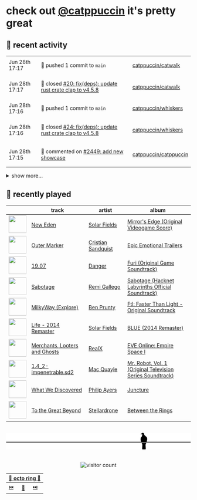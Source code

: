 # check out [@catppuccin](https://github.com/catppuccin) it's pretty great

## 📅 recent activity

<!-- SCRIPT:REPLACE:GITHUB -->
<table>
<tbody>
<tr>
<td><span title='2024-06-28T17:17:35+00:00'>Jun 28th 17:17</span></td>
<td>

🚢 pushed 1 commit to `main`

</td>
<td>

[catppuccin/catwalk](https://github.com/catppuccin/catwalk)

</td>
</tr>
<tr>
<td><span title='2024-06-28T17:17:34+00:00'>Jun 28th 17:17</span></td>
<td>

🎉 closed [#20: fix(deps): update rust crate clap to v4.5.8](https://github.com/catppuccin/catwalk/pull/20)

</td>
<td>

[catppuccin/catwalk](https://github.com/catppuccin/catwalk)

</td>
</tr>
<tr>
<td><span title='2024-06-28T17:16:31+00:00'>Jun 28th 17:16</span></td>
<td>

🚢 pushed 1 commit to `main`

</td>
<td>

[catppuccin/whiskers](https://github.com/catppuccin/whiskers)

</td>
</tr>
<tr>
<td><span title='2024-06-28T17:16:31+00:00'>Jun 28th 17:16</span></td>
<td>

🎉 closed [#24: fix(deps): update rust crate clap to v4.5.8](https://github.com/catppuccin/whiskers/pull/24)

</td>
<td>

[catppuccin/whiskers](https://github.com/catppuccin/whiskers)

</td>
</tr>
<tr>
<td><span title='2024-06-28T17:15:54+00:00'>Jun 28th 17:15</span></td>
<td>

💬 commented on [#2449: add new showcase](https://github.com/catppuccin/catppuccin/pull/2449)

</td>
<td>

[catppuccin/catppuccin](https://github.com/catppuccin/catppuccin)

</td>
</tr>
</tbody>
</table>

<details>
<summary>show more...</summary>
<table>
<tbody>
<tr>
<td><span title='2024-06-28T17:15:39+00:00'>Jun 28th 17:15</span></td>
<td>

🚢 pushed 1 commit to `main`

</td>
<td>

[catppuccin/catppuccin](https://github.com/catppuccin/catppuccin)

</td>
</tr>
<tr>
<td><span title='2024-06-28T17:15:39+00:00'>Jun 28th 17:15</span></td>
<td>

🎉 closed [#2449: add new showcase](https://github.com/catppuccin/catppuccin/pull/2449)

</td>
<td>

[catppuccin/catppuccin](https://github.com/catppuccin/catppuccin)

</td>
</tr>
<tr>
<td><span title='2024-06-28T17:15:33+00:00'>Jun 28th 17:15</span></td>
<td>

🔍 reviewed [#2449: add new showcase](https://github.com/catppuccin/catppuccin/pull/2449)

</td>
<td>

[catppuccin/catppuccin](https://github.com/catppuccin/catppuccin)

</td>
</tr>
<tr>
<td><span title='2024-06-28T17:08:08+00:00'>Jun 28th 17:08</span></td>
<td>

🚢 pushed 1 commit to `main`

</td>
<td>

[catppuccin/catppuccin](https://github.com/catppuccin/catppuccin)

</td>
</tr>
<tr>
<td><span title='2024-06-28T17:08:08+00:00'>Jun 28th 17:08</span></td>
<td>

🎉 closed [#2448: chore(ports.yml): add suckless icon for dmenu](https://github.com/catppuccin/catppuccin/pull/2448)

</td>
<td>

[catppuccin/catppuccin](https://github.com/catppuccin/catppuccin)

</td>
</tr>
<tr>
<td><span title='2024-06-28T17:08:03+00:00'>Jun 28th 17:08</span></td>
<td>

🔍 reviewed [#2448: chore(ports.yml): add suckless icon for dmenu](https://github.com/catppuccin/catppuccin/pull/2448)

</td>
<td>

[catppuccin/catppuccin](https://github.com/catppuccin/catppuccin)

</td>
</tr>
<tr>
<td><span title='2024-06-28T08:58:57+00:00'>Jun 28th 08:58</span></td>
<td>

✅ closed [#2390: sent](https://github.com/catppuccin/catppuccin/issues/2390)

</td>
<td>

[catppuccin/catppuccin](https://github.com/catppuccin/catppuccin)

</td>
</tr>
<tr>
<td><span title='2024-06-28T08:58:57+00:00'>Jun 28th 08:58</span></td>
<td>

🚢 pushed 1 commit to `main`

</td>
<td>

[catppuccin/catppuccin](https://github.com/catppuccin/catppuccin)

</td>
</tr>
<tr>
<td><span title='2024-06-28T08:58:56+00:00'>Jun 28th 08:58</span></td>
<td>

🎉 closed [#2447: docs: add catppuccin/sent](https://github.com/catppuccin/catppuccin/pull/2447)

</td>
<td>

[catppuccin/catppuccin](https://github.com/catppuccin/catppuccin)

</td>
</tr>
<tr>
<td><span title='2024-06-27T16:27:36+00:00'>Jun 27th 16:27</span></td>
<td>

🚢 pushed 1 commit to `main`

</td>
<td>

[catppuccin/python](https://github.com/catppuccin/python)

</td>
</tr>
<tr>
<td><span title='2024-06-27T16:27:35+00:00'>Jun 27th 16:27</span></td>
<td>

🎉 closed [#55: chore(deps): update dependency ruff to ^0.5.0](https://github.com/catppuccin/python/pull/55)

</td>
<td>

[catppuccin/python](https://github.com/catppuccin/python)

</td>
</tr>
<tr>
<td><span title='2024-06-25T09:46:56+00:00'>Jun 25th 09:46</span></td>
<td>

💬 commented on [#2443: KiCad](https://github.com/catppuccin/catppuccin/issues/2443)

</td>
<td>

[catppuccin/catppuccin](https://github.com/catppuccin/catppuccin)

</td>
</tr>
<tr>
<td><span title='2024-06-25T09:46:06+00:00'>Jun 25th 09:46</span></td>
<td>

🚢 pushed 1 commit to `main`

</td>
<td>

[catppuccin/python](https://github.com/catppuccin/python)

</td>
</tr>
<tr>
<td><span title='2024-06-25T09:46:06+00:00'>Jun 25th 09:46</span></td>
<td>

🎉 closed [#54: chore(deps): update dependency mypy to v1.10.1](https://github.com/catppuccin/python/pull/54)

</td>
<td>

[catppuccin/python](https://github.com/catppuccin/python)

</td>
</tr>
<tr>
<td><span title='2024-06-25T09:45:42+00:00'>Jun 25th 09:45</span></td>
<td>

🚢 pushed 1 commit to `main`

</td>
<td>

[catppuccin/whiskers](https://github.com/catppuccin/whiskers)

</td>
</tr>
</tbody>
</table>
</details>
<!-- SCRIPT:REPLACE:GITHUB -->

## 🎵 recently played

<!-- SCRIPT:REPLACE:SPOTIFY -->
| | track | artist | album |
| - | - | - | - |
| <img src="https://i.scdn.co/image/ab67616d0000485184ffaa884f1344f916f87299" width="48" height="48"> | [New Eden](https://open.spotify.com/track/2PPYju7plOgEz4KzP3d58k) | [Solar Fields](https://open.spotify.com/artist/7GyhmlEy51sGUE09A5AWzc) | [Mirror's Edge (Original Videogame Score)](https://open.spotify.com/track/2PPYju7plOgEz4KzP3d58k) |
| <img src="https://i.scdn.co/image/ab67616d0000485115499cca2ef8e6f2633bde52" width="48" height="48"> | [Outer Marker](https://open.spotify.com/track/1qBUGBLEj5lOxPsdsRvuh0) | [Cristian Sandquist](https://open.spotify.com/artist/4dfT6LAAiSHImDThoC6YHQ) | [Epic Emotional Trailers](https://open.spotify.com/track/1qBUGBLEj5lOxPsdsRvuh0) |
| <img src="https://i.scdn.co/image/ab67616d000048519ab84cdf4fa3f991708f7001" width="48" height="48"> | [19.07](https://open.spotify.com/track/445Tdyge4wC6Qr7wosq5OY) | [Danger](https://open.spotify.com/artist/2o3U0ld93tHYowkoari4Vi) | [Furi (Original Game Soundtrack)](https://open.spotify.com/track/445Tdyge4wC6Qr7wosq5OY) |
| <img src="https://i.scdn.co/image/ab67616d0000485198f7ef1ad3c368da599e39da" width="48" height="48"> | [Sabotage](https://open.spotify.com/track/0kRJYEUxXNV7d0M2b9Xtq0) | [Remi Gallego](https://open.spotify.com/artist/2YCiWcvmE3XwOGJODpSeZ3) | [Sabotage (Hacknet Labyrinths Official Soundtrack)](https://open.spotify.com/track/0kRJYEUxXNV7d0M2b9Xtq0) |
| <img src="https://i.scdn.co/image/ab67616d00004851771656be2fd0cc9c38fee74c" width="48" height="48"> | [MilkyWay (Explore)](https://open.spotify.com/track/4iO6QiHMJUr6Mh1L17BMar) | [Ben Prunty](https://open.spotify.com/artist/546MXGKJRNfO5to1oqkfqe) | [Ftl: Faster Than Light - Original Soundtrack](https://open.spotify.com/track/4iO6QiHMJUr6Mh1L17BMar) |
| <img src="https://i.scdn.co/image/ab67616d00004851819a19737519a138f0d704a8" width="48" height="48"> | [Life - 2014 Remaster](https://open.spotify.com/track/79XmPxthsnr13QeZ2wHqGh) | [Solar Fields](https://open.spotify.com/artist/7GyhmlEy51sGUE09A5AWzc) | [BLUE (2014 Remaster)](https://open.spotify.com/track/79XmPxthsnr13QeZ2wHqGh) |
| <img src="https://i.scdn.co/image/ab67616d000048514848a540f13bac099e17cd0b" width="48" height="48"> | [Merchants, Looters and Ghosts](https://open.spotify.com/track/3OvCOEUX3QOEQB4LTAMACs) | [RealX](https://open.spotify.com/artist/1aLuZVV6aLieO1lki9Kco0) | [EVE Online: Empire Space I](https://open.spotify.com/track/3OvCOEUX3QOEQB4LTAMACs) |
| <img src="https://i.scdn.co/image/ab67616d000048513f7642827e423f57b5bfc723" width="48" height="48"> | [1.4_2-impenetrable.sd2](https://open.spotify.com/track/2O0z8cMBuPnaHkicodw8K5) | [Mac Quayle](https://open.spotify.com/artist/3HLApxqtvULlffnRnW88O8) | [Mr. Robot, Vol. 1 (Original Television Series Soundtrack)](https://open.spotify.com/track/2O0z8cMBuPnaHkicodw8K5) |
| <img src="https://i.scdn.co/image/ab67616d00004851a4c2f696c6444946c6ce54e0" width="48" height="48"> | [What We Discovered](https://open.spotify.com/track/66oDm1f5ZK3C7Vzr0bMGJx) | [Philip Ayers](https://open.spotify.com/artist/1IJx884XVtl5mWZhINoRSj) | [Juncture](https://open.spotify.com/track/66oDm1f5ZK3C7Vzr0bMGJx) |
| <img src="https://i.scdn.co/image/ab67616d0000485113e80b4ca1802528e0f601e9" width="48" height="48"> | [To the Great Beyond](https://open.spotify.com/track/5JO3m49Zjc0XGYygM15piJ) | [Stellardrone](https://open.spotify.com/artist/5WUuOv4NOeXvCzjQnmKqTA) | [Between the Rings](https://open.spotify.com/track/5JO3m49Zjc0XGYygM15piJ) |

<!-- SCRIPT:REPLACE:SPOTIFY -->

<br>

<div align="center">

<picture>
    <source media="(prefers-color-scheme: light)" srcset="assets/pigeon-light.svg">
    <source media="(prefers-color-scheme: dark)" srcset="assets/pigeon-dark.svg">
    <img alt="pigeon sitting on a wire" src="assets/pigeon-light.svg">
</picture>

<br>
<br>

![visitor count](https://profile-counter.glitch.me/backwardspy/count.svg)

<table>
    <thead>
        <th colspan="3"><a href="https://octo-ring.com">🐙 octo ring 🐙</a></th>
    </thead>
    <tbody>
        <td><a href="https://octo-ring.com/p/backwardspy/prev">⏮️</a></td>
        <td><a href="https://octo-ring.com/p/backwardspy/random">🔀</a></td>
        <td><a href="https://octo-ring.com/p/backwardspy/next">⏭️</a></td>
    </tbody>
</table>

</div>
